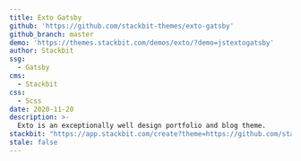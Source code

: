 ```yaml
---
title: Exto Gatsby
github: 'https://github.com/stackbit-themes/exto-gatsby'
github_branch: master
demo: 'https://themes.stackbit.com/demos/exto/?demo=jstextogatsby'
author: Stackbit
ssg:
  - Gatsby
cms:
  - Stackbit
css:
  - Scss
date: 2020-11-20
description: >-
  Exto is an exceptionally well design portfolio and blog theme.
stackbit: "https://app.stackbit.com/create?theme=https://github.com/stackbit-themes/exto-gatsby"
stale: false
---
```

